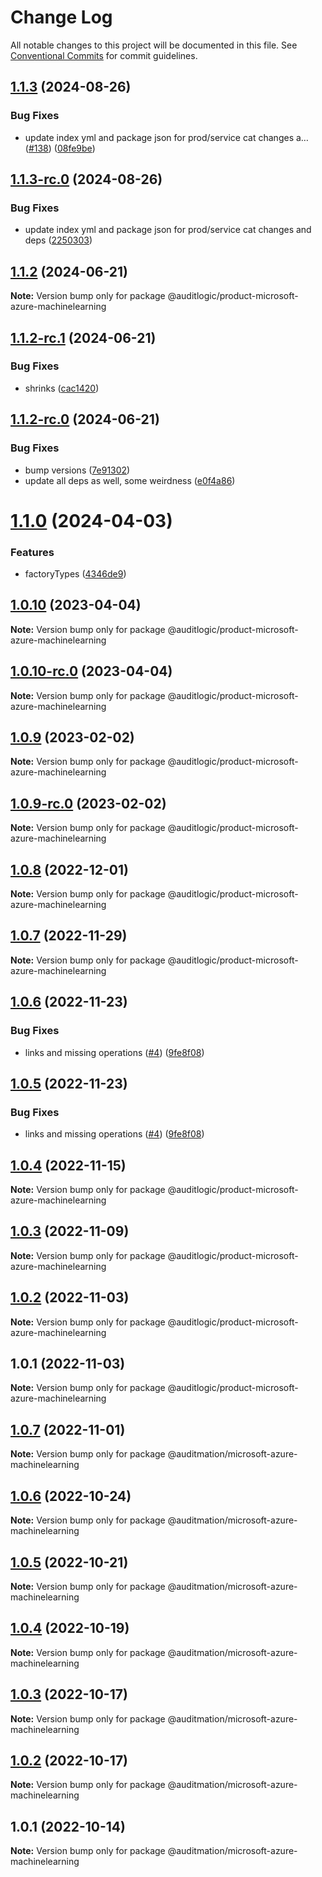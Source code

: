 # Change Log

All notable changes to this project will be documented in this file.
See [Conventional Commits](https://conventionalcommits.org) for commit guidelines.

## [1.1.3](https://github.com/auditlogic/product/compare/@auditlogic/product-microsoft-azure-machinelearning@1.1.2...@auditlogic/product-microsoft-azure-machinelearning@1.1.3) (2024-08-26)


### Bug Fixes

* update index yml and package json for prod/service cat changes a… ([#138](https://github.com/auditlogic/product/issues/138)) ([08fe9be](https://github.com/auditlogic/product/commit/08fe9beb1c8457462a19bc69caa02e6212d97e1a))





## [1.1.3-rc.0](https://github.com/auditlogic/product/compare/@auditlogic/product-microsoft-azure-machinelearning@1.1.2...@auditlogic/product-microsoft-azure-machinelearning@1.1.3-rc.0) (2024-08-26)


### Bug Fixes

* update index yml and package json for prod/service cat changes and deps ([2250303](https://github.com/auditlogic/product/commit/225030363a363608240135b7ebed386b28f01e4b))





## [1.1.2](https://github.com/auditlogic/product/compare/@auditlogic/product-microsoft-azure-machinelearning@1.1.2-rc.1...@auditlogic/product-microsoft-azure-machinelearning@1.1.2) (2024-06-21)

**Note:** Version bump only for package @auditlogic/product-microsoft-azure-machinelearning





## [1.1.2-rc.1](https://github.com/auditlogic/product/compare/@auditlogic/product-microsoft-azure-machinelearning@1.1.2-rc.0...@auditlogic/product-microsoft-azure-machinelearning@1.1.2-rc.1) (2024-06-21)


### Bug Fixes

* shrinks ([cac1420](https://github.com/auditlogic/product/commit/cac14200fefcd8183ab69fe89a47bd3f70f563e9))





## [1.1.2-rc.0](https://github.com/auditlogic/product/compare/@auditlogic/product-microsoft-azure-machinelearning@1.1.0...@auditlogic/product-microsoft-azure-machinelearning@1.1.2-rc.0) (2024-06-21)


### Bug Fixes

* bump versions ([7e91302](https://github.com/auditlogic/product/commit/7e913023b8b312150ed7762c32fbbe616be71de5))
* update all deps as well, some weirdness ([e0f4a86](https://github.com/auditlogic/product/commit/e0f4a864714e2d3de6bbf3da014d5312fe53be2f))





# [1.1.0](https://github.com/auditlogic/product/compare/@auditlogic/product-microsoft-azure-machinelearning@1.0.10...@auditlogic/product-microsoft-azure-machinelearning@1.1.0) (2024-04-03)


### Features

* factoryTypes ([4346de9](https://github.com/auditlogic/product/commit/4346de92693aee892fccf725338ffc7b80ab182b))





## [1.0.10](https://github.com/auditlogic/product/compare/@auditlogic/product-microsoft-azure-machinelearning@1.0.9...@auditlogic/product-microsoft-azure-machinelearning@1.0.10) (2023-04-04)

**Note:** Version bump only for package @auditlogic/product-microsoft-azure-machinelearning





## [1.0.10-rc.0](https://github.com/auditlogic/product/compare/@auditlogic/product-microsoft-azure-machinelearning@1.0.9...@auditlogic/product-microsoft-azure-machinelearning@1.0.10-rc.0) (2023-04-04)

**Note:** Version bump only for package @auditlogic/product-microsoft-azure-machinelearning





## [1.0.9](https://github.com/auditlogic/product/compare/@auditlogic/product-microsoft-azure-machinelearning@1.0.8...@auditlogic/product-microsoft-azure-machinelearning@1.0.9) (2023-02-02)

**Note:** Version bump only for package @auditlogic/product-microsoft-azure-machinelearning





## [1.0.9-rc.0](https://github.com/auditlogic/product/compare/@auditlogic/product-microsoft-azure-machinelearning@1.0.8...@auditlogic/product-microsoft-azure-machinelearning@1.0.9-rc.0) (2023-02-02)

**Note:** Version bump only for package @auditlogic/product-microsoft-azure-machinelearning





## [1.0.8](https://github.com/auditlogic/product/compare/@auditlogic/product-microsoft-azure-machinelearning@1.0.7...@auditlogic/product-microsoft-azure-machinelearning@1.0.8) (2022-12-01)

**Note:** Version bump only for package @auditlogic/product-microsoft-azure-machinelearning





## [1.0.7](https://github.com/auditlogic/product/compare/@auditlogic/product-microsoft-azure-machinelearning@1.0.6...@auditlogic/product-microsoft-azure-machinelearning@1.0.7) (2022-11-29)

**Note:** Version bump only for package @auditlogic/product-microsoft-azure-machinelearning





## [1.0.6](https://github.com/auditlogic/product/compare/@auditlogic/product-microsoft-azure-machinelearning@1.0.4...@auditlogic/product-microsoft-azure-machinelearning@1.0.6) (2022-11-23)


### Bug Fixes

* links and missing operations ([#4](https://github.com/auditlogic/product/issues/4)) ([9fe8f08](https://github.com/auditlogic/product/commit/9fe8f08fe7c57fdb79f991ac35bd6ac2e7dcad38))





## [1.0.5](https://github.com/auditlogic/product/compare/@auditlogic/product-microsoft-azure-machinelearning@1.0.4...@auditlogic/product-microsoft-azure-machinelearning@1.0.5) (2022-11-23)


### Bug Fixes

* links and missing operations ([#4](https://github.com/auditlogic/product/issues/4)) ([9fe8f08](https://github.com/auditlogic/product/commit/9fe8f08fe7c57fdb79f991ac35bd6ac2e7dcad38))





## [1.0.4](https://github.com/auditlogic/product/compare/@auditlogic/product-microsoft-azure-machinelearning@1.0.3...@auditlogic/product-microsoft-azure-machinelearning@1.0.4) (2022-11-15)

**Note:** Version bump only for package @auditlogic/product-microsoft-azure-machinelearning





## [1.0.3](https://github.com/auditlogic/product/compare/@auditlogic/product-microsoft-azure-machinelearning@1.0.2...@auditlogic/product-microsoft-azure-machinelearning@1.0.3) (2022-11-09)

**Note:** Version bump only for package @auditlogic/product-microsoft-azure-machinelearning





## [1.0.2](https://github.com/auditlogic/product/compare/@auditlogic/product-microsoft-azure-machinelearning@1.0.1...@auditlogic/product-microsoft-azure-machinelearning@1.0.2) (2022-11-03)

**Note:** Version bump only for package @auditlogic/product-microsoft-azure-machinelearning





## 1.0.1 (2022-11-03)

**Note:** Version bump only for package @auditlogic/product-microsoft-azure-machinelearning





## [1.0.7](https://github.com/auditmation/store-content/compare/@auditmation/microsoft-azure-machinelearning@1.0.6...@auditmation/microsoft-azure-machinelearning@1.0.7) (2022-11-01)

**Note:** Version bump only for package @auditmation/microsoft-azure-machinelearning





## [1.0.6](https://github.com/auditmation/store-content/compare/@auditmation/microsoft-azure-machinelearning@1.0.5...@auditmation/microsoft-azure-machinelearning@1.0.6) (2022-10-24)

**Note:** Version bump only for package @auditmation/microsoft-azure-machinelearning





## [1.0.5](https://github.com/auditmation/store-content/compare/@auditmation/microsoft-azure-machinelearning@1.0.4...@auditmation/microsoft-azure-machinelearning@1.0.5) (2022-10-21)

**Note:** Version bump only for package @auditmation/microsoft-azure-machinelearning





## [1.0.4](https://github.com/auditmation/store-content/compare/@auditmation/microsoft-azure-machinelearning@1.0.3...@auditmation/microsoft-azure-machinelearning@1.0.4) (2022-10-19)

**Note:** Version bump only for package @auditmation/microsoft-azure-machinelearning





## [1.0.3](https://github.com/auditmation/store-content/compare/@auditmation/microsoft-azure-machinelearning@1.0.2...@auditmation/microsoft-azure-machinelearning@1.0.3) (2022-10-17)

**Note:** Version bump only for package @auditmation/microsoft-azure-machinelearning





## [1.0.2](https://github.com/auditmation/store-content/compare/@auditmation/microsoft-azure-machinelearning@1.0.1...@auditmation/microsoft-azure-machinelearning@1.0.2) (2022-10-17)

**Note:** Version bump only for package @auditmation/microsoft-azure-machinelearning





## 1.0.1 (2022-10-14)

**Note:** Version bump only for package @auditmation/microsoft-azure-machinelearning

